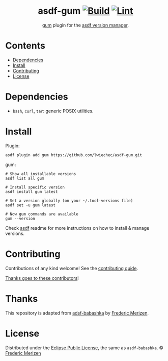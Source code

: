 <div align="center">

# asdf-gum [![Build](https://github.com/lwiechec/asdf-gum/actions/workflows/build.yml/badge.svg)](https://github.com/lwiechec/asdf-gum/actions/workflows/build.yml) [![Lint](https://github.com/lwiechec/asdf-gum/actions/workflows/lint.yml/badge.svg)](https://github.com/lwiechec/asdf-gum/actions/workflows/lint.yml)

[gum](https://github.com/charmbracelet/gum) plugin for the [asdf version manager](https://asdf-vm.com).

</div>

# Contents

- [Dependencies](#dependencies)
- [Install](#install)
- [Contributing](#contributing)
- [License](#license)

# Dependencies

- `bash`, `curl`, `tar`: generic POSIX utilities.

# Install

Plugin:

```shell
asdf plugin add gum https://github.com/lwiechec/asdf-gum.git
```

gum:

```shell
# Show all installable versions
asdf list all gum

# Install specific version
asdf install gum latest

# Set a version globally (on your ~/.tool-versions file)
asdf set -u gum latest

# Now gum commands are available
gum --version
```

Check [asdf](https://github.com/asdf-vm/asdf) readme for more instructions on how to
install & manage versions.

# Contributing

Contributions of any kind welcome! See the [contributing guide](contributing.md).

[Thanks goes to these contributors](https://github.com/lwiechec/asdf-gum/graphs/contributors)!

# Thanks

This repository is adapted from [adsf-babashka](https://github.com/fredZen/asdf-babashka) by
[Frederic Merizen](https://github.com/fredZen).

# License

Distributed under the [Eclipse Public License](LICENSE), the same as `asdf-babashka`.
© [Frederic Merizen](https://github.com/fredZen/)
